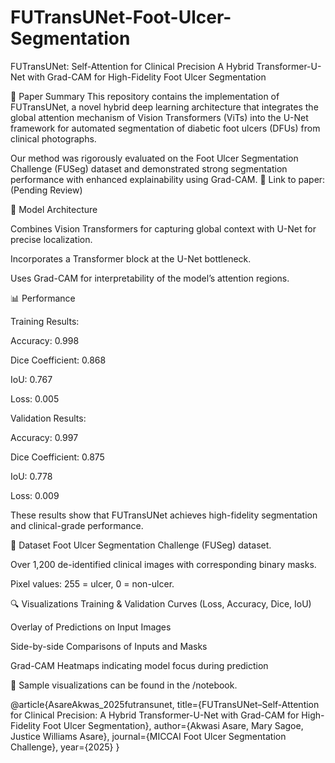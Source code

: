# FUTransUNet-Foot-Ulcer-Segmentation

FUTransUNet: Self-Attention for Clinical Precision
A Hybrid Transformer-U-Net with Grad-CAM for High-Fidelity Foot Ulcer Segmentation


📄 Paper Summary
This repository contains the implementation of FUTransUNet, a novel hybrid deep learning architecture that integrates the global attention mechanism of Vision Transformers (ViTs) into the U-Net framework for automated segmentation of diabetic foot ulcers (DFUs) from clinical photographs.

Our method was rigorously evaluated on the Foot Ulcer Segmentation Challenge (FUSeg) dataset and demonstrated strong segmentation performance with enhanced explainability using Grad-CAM.
🔗 Link to paper: (Pending Review)

🧠 Model Architecture

Combines Vision Transformers for capturing global context with U-Net for precise localization.

Incorporates a Transformer block at the U-Net bottleneck.

Uses Grad-CAM for interpretability of the model’s attention regions.



📊 Performance

Training Results:

Accuracy: 0.998

Dice Coefficient: 0.868

IoU: 0.767

Loss: 0.005

Validation Results:

Accuracy: 0.997

Dice Coefficient: 0.875

IoU: 0.778

Loss: 0.009

These results show that FUTransUNet achieves high-fidelity segmentation and clinical-grade performance.



🧪 Dataset
Foot Ulcer Segmentation Challenge (FUSeg) dataset.

Over 1,200 de-identified clinical images with corresponding binary masks.

Pixel values: 255 = ulcer, 0 = non-ulcer.

🔍 Visualizations
Training & Validation Curves (Loss, Accuracy, Dice, IoU)

Overlay of Predictions on Input Images

Side-by-side Comparisons of Inputs and Masks

Grad-CAM Heatmaps indicating model focus during prediction

📌 Sample visualizations can be found in the /notebook.






@article{AsareAkwas_2025futransunet,
  title={FUTransUNet–Self-Attention for Clinical Precision: A Hybrid Transformer-U-Net with Grad-CAM for High-Fidelity Foot Ulcer Segmentation},
  author={Akwasi Asare, Mary Sagoe, Justice Williams Asare},
  journal={MICCAI Foot Ulcer Segmentation Challenge},
  year={2025}
}
